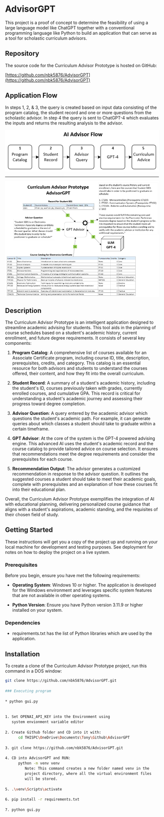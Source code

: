 # AdvisorGPT

This project is a proof of concept to determine the feasibility of using a large language model like ChatGPT together with a conventional programming language like  Python to build an application that can serve as a tool for scholastic curriculum advisors.

## Repository

The source code for the Curriculum Advisor Prototype is hosted on GitHub:

[https://github.com/nbk5876/AdvisorGPT](https://github.com/nbk5876/AdvisorGPT)

## Application Flow


In steps 1, 2, & 3, the query is created based on input data consisting of the program catalog, the student record and one or more questions from the scholastic advisor.  In step 4 the query is sent to ChatGPT-4 which evaluates the inputs and returns the resulting analysis to the advisor.

![Alt text](https://github.com/nbk5876/nbk5876.github.io/blob/main/AdvisorGPT/Advisor_VHigh_Overview.png?raw=true "Advisor Overview")

---

![Alt text](https://github.com/nbk5876/nbk5876.github.io/blob/main/AdvisorGPT/Advisor_Overview.png?raw=true "Advisor Overview")


## Description

The Curriculum Advisor Prototype is an intelligent application designed to streamline academic advising for students. This tool aids in the planning of course schedules based on a student's academic history, current enrollment, and future degree requirements. It consists of several key components:

1. **Program Catalog**: A comprehensive list of courses available for an Associate  Certificate program, including course ID, title, description, prerequisites, credits, and category. This catalog is an essential resource for both advisors and students to understand the courses offered, their content, and how they fit into the overall curriculum.

2. **Student Record**: A summary of a student's academic history, including the student's ID, courses previously taken with grades, currently enrolled courses, and cumulative GPA. This record is critical for understanding a student's academic journey and assessing their progress toward degree completion.

3. **Advisor Question**: A query entered by the academic advisor which questions the student's academic path. For example, it can generate queries about which classes a student should take to graduate within a certain timeframe.

4. **GPT Advisor**: At the core of the system is the GPT-4 powered advising engine. This advanced AI uses the student's academic record and the course catalog to provide tailored advice on course selection. It ensures that recommendations meet the degree requirements and consider the prerequisites for each course.

5. **Recommendation Output**: The advisor generates a customized recommendation in response to the advisor question. It outlines the suggested courses a student should take to meet their academic goals, complete with prerequisites and an explanation of how these courses fit into their educational plan.

Overall, the Curriculum Advisor Prototype exemplifies the integration of AI with educational planning, delivering personalized course guidance that aligns with a student's aspirations, academic standing, and the requisites of their chosen field of study.

## Getting Started

These instructions will get you a copy of the project up and running on your local machine for development and testing purposes. See deployment for notes on how to deploy the project on a live system.

### Prerequisites

Before you begin, ensure you have met the following requirements:

* **Operating System**: Windows 10 or higher. The application is developed for the Windows environment and leverages specific system features that are not available in other operating systems.

* **Python Version**: Ensure you have Python version 3.11.9 or higher installed on your system. 

### Dependencies

* requirements.txt has the list of Python libraries which are used by the application.

## Installation

To create a clone of the Curriculum Advisor Prototype project, run this command in a DOS window:

```bash
git clone https://github.com/nbk5876/AdvisorGPT.git

### Executing program

* python gui.py


1. Set OPENAI_API_KEY into the Environment using
   system envionment variable editor

2. Create Github folder and CD into it with:
      cd THISPC\OneDrive\Documents\Tony\Github\AdvisorGPT

3. git clone https://github.com/nbk5876/AdvisorGPT.git

4. CD into AdvisorGPT and RUN:
      python -m venv venv
         Note: This command creates a new folder named venv in the
         project directory, where all the virtual environment files
         will be stored.

5. .\venv\Scripts\activate

6. pip install -r requirements.txt

7. python gui.py

